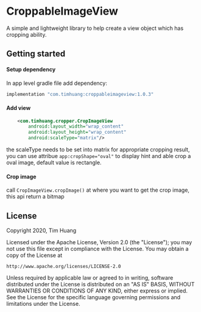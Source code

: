 CroppableImageView
=====
A simple and lightweight library to help create a view object which has cropping ability.

## Getting started
#### Setup dependency
In app level gradle file add dependency:
```groovy
implementation "com.timhuang:croppableimageview:1.0.3"
```
#### Add view
```xml
    <com.timhuang.cropper.CropImageView
        android:layout_width="wrap_content"
        android:layout_height="wrap_content"
        android:scaleType="matrix"/>
```
the scaleType needs to be set into matrix for appropriate cropping result,
you can use attribue ```app:cropShape="oval"``` to display hint and able crop a oval image, default value is rectangle.
#### Crop image
call ```CropImageView.cropImage()``` at where you want to get the crop image, this api return a bitmap

## License
Copyright 2020, Tim Huang

Licensed under the Apache License, Version 2.0 (the "License");
you may not use this file except in compliance with the License.
You may obtain a copy of the License at

    http://www.apache.org/licenses/LICENSE-2.0

Unless required by applicable law or agreed to in writing, software
distributed under the License is distributed on an "AS IS" BASIS,
WITHOUT WARRANTIES OR CONDITIONS OF ANY KIND, either express or implied.
See the License for the specific language governing permissions and
limitations under the License.